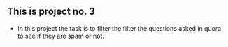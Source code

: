## This is project no. 3
* In this project the task is to filter the filter the questions asked in quora to see if they are spam or not.